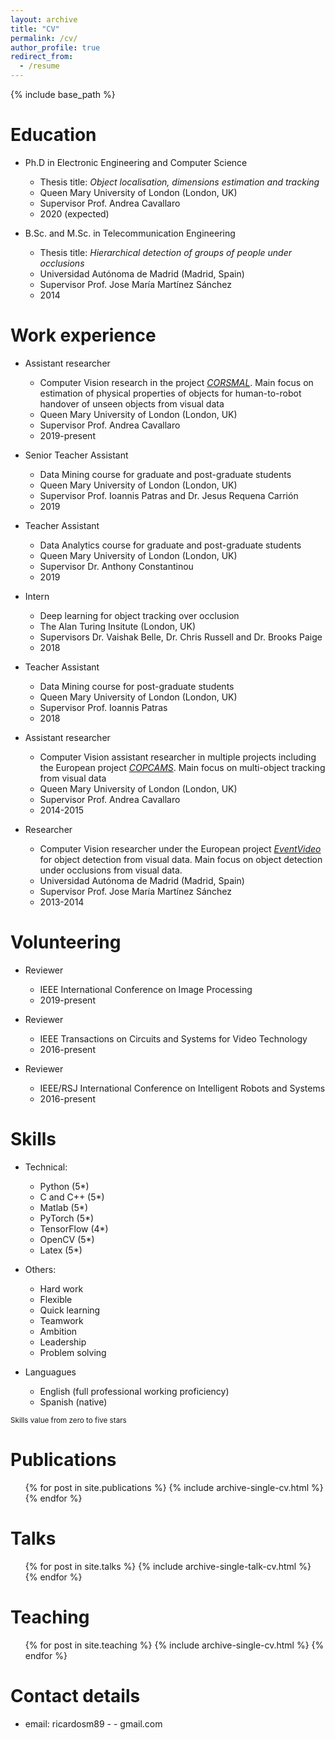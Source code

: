 ```yaml
---
layout: archive
title: "CV"
permalink: /cv/
author_profile: true
redirect_from:
  - /resume
---
```


{% include base_path %}

Education
======
* Ph.D in Electronic Engineering and Computer Science
  * Thesis title: *Object localisation, dimensions estimation and tracking*
  * Queen Mary University of London (London, UK)
  * Supervisor Prof. Andrea Cavallaro
  * 2020 (expected)

* B.Sc. and M.Sc. in Telecommunication Engineering
  * Thesis title: *Hierarchical detection of groups of people under occlusions*
  * Universidad Autónoma de Madrid (Madrid, Spain)
  * Supervisor Prof. Jose María Martínez Sánchez
  * 2014


Work experience
======

* Assistant researcher
  * Computer Vision research in the project [*CORSMAL*](http://corsmal.eecs.qmul.ac.uk). Main focus on estimation of physical properties of objects for human-to-robot handover of unseen objects from visual data
  * Queen Mary University of London (London, UK)
  * Supervisor Prof. Andrea Cavallaro
  * 2019-present


* Senior Teacher Assistant
  * Data Mining course for graduate and post-graduate students
  * Queen Mary University of London (London, UK)
  * Supervisor Prof. Ioannis Patras and Dr. Jesus Requena Carrión
  * 2019


* Teacher Assistant
  * Data Analytics course for graduate and post-graduate students
  * Queen Mary University of London (London, UK)
  * Supervisor Dr. Anthony Constantinou
  * 2019

* Intern
  * Deep learning for object tracking over occlusion
  * The Alan Turing Insitute (London, UK)
  * Supervisors Dr. Vaishak Belle, Dr. Chris Russell and Dr. Brooks Paige
  * 2018

* Teacher Assistant
  * Data Mining course for post-graduate students
  * Queen Mary University of London (London, UK)
  * Supervisor Prof. Ioannis Patras
  * 2018

* Assistant researcher
  * Computer Vision assistant researcher in multiple projects including the European project [*COPCAMS*](http://www.copcams.eu). Main focus on multi-object tracking from visual data
  * Queen Mary University of London (London, UK)
  * Supervisor Prof. Andrea Cavallaro
  * 2014-2015

* Researcher
  * Computer Vision researcher under the European project [*EventVideo*](http://www-vpu.eps.uam.es/eventvideo/) for object detection from visual data. Main focus on object detection under occlusions from visual data.
  * Universidad Autónoma de Madrid (Madrid, Spain)
  * Supervisor Prof. Jose María Martínez Sánchez
  * 2013-2014


Volunteering
======
* Reviewer
  * IEEE International Conference on Image Processing
  * 2019-present

* Reviewer
  * IEEE Transactions on Circuits and Systems for Video Technology
  * 2016-present

* Reviewer
  * IEEE/RSJ International Conference on Intelligent Robots and Systems
  * 2016-present


Skills
======
* Technical:
  * Python (5*)
  * C and C++ (5*)
  * Matlab (5*)
  * PyTorch (5*)
  * TensorFlow (4*)
  * OpenCV (5*)
  * Latex (5*)

* Others:
  * Hard work
  * Flexible
  * Quick learning
  * Teamwork
  * Ambition
  * Leadership
  * Problem solving

* Languagues
  * English (full professional working proficiency)
  * Spanish (native)

<sub>Skills value from zero to five stars</sub>

Publications
======
  <ul>{% for post in site.publications %}
    {% include archive-single-cv.html %}
  {% endfor %}</ul>
  
Talks
======
  <ul>{% for post in site.talks %}
    {% include archive-single-talk-cv.html %}
  {% endfor %}</ul>
  
Teaching
======
  <ul>{% for post in site.teaching %}
    {% include archive-single-cv.html %}
  {% endfor %}</ul>

Contact details
======
* email: ricardosm89 - - gmail.com
